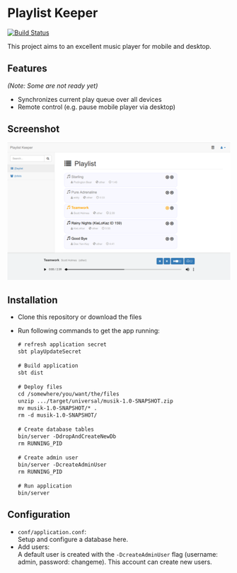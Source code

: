 Playlist Keeper
===============

[![Build Status](https://travis-ci.org/nymanjens/musik.svg?branch=master)](https://travis-ci.org/nymanjens/musik)

This project aims to an excellent music player for mobile and desktop.

## Features

*(Note: Some are not ready yet)*

* Synchronizes current play queue over all devices
* Remote control (e.g. pause mobile player via desktop)

## Screenshot

![screenshot](screenshot.png "Screenshot")

## Installation

- Clone this repository or download the files
- Run following commands to get the app running:

    ```
    # refresh application secret
    sbt playUpdateSecret

    # Build application
    sbt dist

    # Deploy files
    cd /somewhere/you/want/the/files
    unzip .../target/universal/musik-1.0-SNAPSHOT.zip
    mv musik-1.0-SNAPSHOT/* .
    rm -d musik-1.0-SNAPSHOT/

    # Create database tables
    bin/server -DdropAndCreateNewDb
    rm RUNNING_PID

    # Create admin user
    bin/server -DcreateAdminUser
    rm RUNNING_PID

    # Run application
    bin/server
    ```

## Configuration
- `conf/application.conf`:<br>
  Setup and configure a database here.
- Add users:<br>
  A default user is created with the `-DcreateAdminUser` flag (username: admin, password:
  changeme). This account can create new users.
